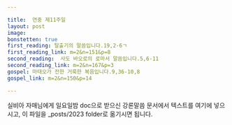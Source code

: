 ```yaml
---

title:  연중 제11주일
layout: post 
image:  
bonstetten: true
first_reading: 탈출기의 말씀입니다.19,2-6ㄱ
first_reading_link: m=2&n=151&p=8
second_reading:  사도 바오로의 로마서 말씀입니다.5,6-11
second_reading_link: m=2&n=167&p=3
gospel: 마태오가 전한 거룩한 복음입니다.9,36-10,8
gospel_link: m=2&n=150&p=14

---
```



실비아 자매님에게 일요일밤 doc으로 받으신
강론말씀 문서에서
텍스트를 여기에 넣으시고,
이 파일을 _posts/2023 folder로 옮기시면 됩니다.
